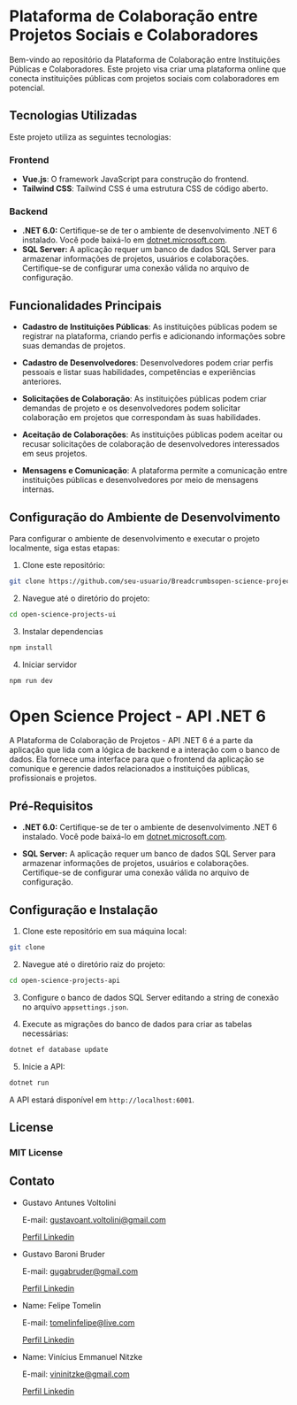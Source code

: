 # Plataforma de Colaboração entre Projetos Sociais e Colaboradores

Bem-vindo ao repositório da Plataforma de Colaboração entre Instituições Públicas e Colaboradores. Este projeto visa criar uma plataforma online que conecta instituições públicas com projetos sociais com colaboradores em potencial.

## Tecnologias Utilizadas

Este projeto utiliza as seguintes tecnologias:

### Frontend
- **Vue.js**: O framework JavaScript para construção do frontend.
- **Tailwind CSS**: Tailwind CSS é uma estrutura CSS de código aberto.

### Backend
  - **.NET 6.0:** Certifique-se de ter o ambiente de desenvolvimento .NET 6 instalado. Você pode baixá-lo em [dotnet.microsoft.com](https://dotnet.microsoft.com/download/dotnet/6.0).
 - **SQL Server:** A aplicação requer um banco de dados SQL Server para armazenar informações de projetos, usuários e colaborações. Certifique-se de configurar uma conexão válida no arquivo de configuração.

## Funcionalidades Principais

- **Cadastro de Instituições Públicas**: As instituições públicas podem se registrar na plataforma, criando perfis e adicionando informações sobre suas demandas de projetos.

- **Cadastro de Desenvolvedores**: Desenvolvedores podem criar perfis pessoais e listar suas habilidades, competências e experiências anteriores.

- **Solicitações de Colaboração**: As instituições públicas podem criar demandas de projeto e os desenvolvedores podem solicitar colaboração em projetos que correspondam às suas habilidades.

- **Aceitação de Colaborações**: As instituições públicas podem aceitar ou recusar solicitações de colaboração de desenvolvedores interessados em seus projetos.

- **Mensagens e Comunicação**: A plataforma permite a comunicação entre instituições públicas e desenvolvedores por meio de mensagens internas.


## Configuração do Ambiente de Desenvolvimento

Para configurar o ambiente de desenvolvimento e executar o projeto localmente, siga estas etapas:

1. Clone este repositório:

```bash
git clone https://github.com/seu-usuario/Breadcrumbsopen-science-projects-ui.git
```

2. Navegue até o diretório do projeto:
```bash
cd open-science-projects-ui
```

3. Instalar dependencias
```bash
npm install
```

4. Iniciar servidor
```bash
npm run dev
```

# Open Science Project - API .NET 6

A Plataforma de Colaboração de Projetos - API .NET 6 é a parte da aplicação que lida com a lógica de backend e a interação com o banco de dados. 
Ela fornece uma interface para que o frontend da aplicação se comunique e gerencie dados relacionados a instituições públicas, profissionais e projetos.

## Pré-Requisitos

- **.NET 6.0:** Certifique-se de ter o ambiente de desenvolvimento .NET 6 instalado. Você pode baixá-lo em [dotnet.microsoft.com](https://dotnet.microsoft.com/download/dotnet/6.0).

- **SQL Server:** A aplicação requer um banco de dados SQL Server para armazenar informações de projetos, usuários e colaborações. Certifique-se de configurar uma conexão válida no arquivo de configuração.

## Configuração e Instalação

1. Clone este repositório em sua máquina local:

```bash 
git clone 
``` 

2. Navegue até o diretório raiz do projeto:

```bash 
cd open-science-projects-api
``` 

3. Configure o banco de dados SQL Server editando a string de conexão no arquivo `appsettings.json`.

4. Execute as migrações do banco de dados para criar as tabelas necessárias:
```bash 
dotnet ef database update
``` 

5. Inicie a API:
```bash 
dotnet run
``` 

A API estará disponível em `http://localhost:6001`.

## License

### MIT License

## Contato

- Gustavo Antunes Voltolini

  E-mail: gustavoant.voltolini@gmail.com

  [Perfil Linkedin](https://www.linkedin.com/in/gustavo-voltolini/)

- Gustavo Baroni Bruder

  E-mail: gugabruder@gmail.com

  [Perfil Linkedin](https://www.linkedin.com/in/gustavo-baroni-bruder/)

- Name: Felipe Tomelin

  E-mail: tomelinfelipe@live.com

  [Perfil Linkedin](https://www.linkedin.com/in/felipe-tomelin/)

- Name: Vinícius Emmanuel Nitzke  

  E-mail: vininitzke@gmail.com

  [Perfil Linkedin](https://www.linkedin.com/in/vinicius-nitzke/)
